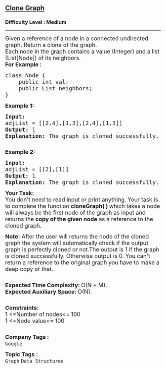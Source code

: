 <h2><a href="https://practice.geeksforgeeks.org/problems/clone-graph/1?utm_source=gfg&utm_medium=article&utm_campaign=bottom_sticky_on_article">Clone Graph</a></h2><h3>Difficulty Level : Medium</h3><hr><div class="problems_problem_content__Xm_eO"><p><span style="font-size: 18px;">Given a reference of a node in a connected&nbsp;undirected graph. Return a clone&nbsp;of the graph.<br>Each node in the graph contains a value (Integer) and a list (List[Node]) of its neighbors.<br><strong>For Example :&nbsp; &nbsp;&nbsp;</strong></span></p>
<pre><span style="font-size: 18px;">class Node {
    public int val;
    public List neighbors;
}</span></pre>
<p><span style="font-size: 18px;"><strong>Example 1:</strong></span></p>
<pre><span style="font-size: 18px;"><strong>Input:
</strong>adjList = [[2,4],[1,3],[2,4],[1,3]]
<strong>Output: </strong>1
<strong>Explanation: </strong>The graph is cloned successfully.
</span>
</pre>
<p><span style="font-size: 18px;"><strong>Example 2:</strong></span></p>
<pre><span style="font-size: 18px;"><strong>Input:
</strong>adjList = [[2],[1]]
<strong>Output: </strong>1
<strong>Explanation: </strong>The graph is cloned successfully.</span></pre>
<p><span style="font-size: 18px;"><strong>Your Task:</strong><br>You don't need to read input or print anything. Your task is to complete the function <strong>cloneGraph( )&nbsp;</strong>which takes a&nbsp;node will always be the first node of the graph</span><span style="font-size: 18px;"> as input and returns the&nbsp;<strong>copy of the given node</strong>&nbsp;as a reference to the cloned graph.</span></p>
<p><span style="font-size: 18px;"><strong>Note:</strong>&nbsp;After the user will returns the node of the cloned graph the system will automatically check if&nbsp;the output graph is perfectly cloned or not.The output is 1 if the graph is cloned successfully. Otherwise output is 0. You can't return a reference to the original graph you have to make a deep copy of that.</span></p>
<p><br><span style="font-size: 18px;"><strong>Expected Time Complexity:&nbsp;</strong>O(N + M).<br><strong>Expected Auxiliary Space:&nbsp;</strong>O(N).</span></p>
<p><br><span style="font-size: 18px;"><strong>Constraints:</strong><br>1 &lt;=Number of nodes&lt;= 100<br>1 &lt;=Node value&lt;= 100</span><br>&nbsp;</p></div><p><span style=font-size:18px><strong>Company Tags : </strong><br><code>Google</code>&nbsp;<br><p><span style=font-size:18px><strong>Topic Tags : </strong><br><code>Graph</code>&nbsp;<code>Data Structures</code>&nbsp;